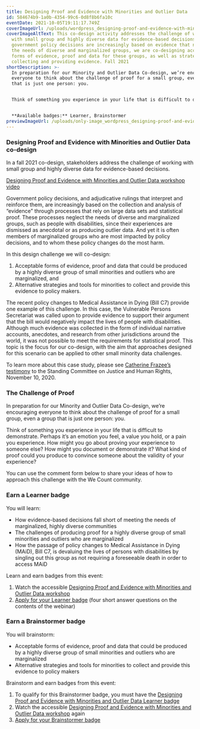 ```yaml
---
title: Designing Proof and Evidence with Minorities and Outlier Data
id: 584674b9-1a0b-4354-99c6-0d8f8b6fa10c
eventDate: 2021-10-05T19:11:17.749Z
coverImageUrl: /uploads/wordpress_designing-proof-and-evidence-with-minorities-and-outliers.jpg
coverImageAltText: This co-design activity addresses the challenge of working
  with small group and highly diverse data for evidence-based decisions. As
  government policy decisions are increasingly based on evidence that neglects
  the needs of diverse and marginalized groups, we are co-designing acceptable
  forms of evidence, proof and data for these groups, as well as strategies for
  collecting and providing evidence. Fall 2021
shortDescription: >-
  In preparation for our Minority and Outlier Data Co-design, we’re encouraging
  everyone to think about the challenge of proof for a small group, even a group
  that is just one person: you.


  Think of something you experience in your life that is difficult to demonstrate. Perhaps it’s an emotion you feel, a value you hold, or a pain you experience. How might you go about proving your experience to someone else? How might you document or demonstrate it? What kind of proof could you produce to convince someone about the validity of your experience?


  **Available badges:** Learner, Brainstormer
previewImageUrl: /uploads/only-image_wordpress_designing-proof-and-evidence-with-minorities-and-outliers.jpg
---
```

### Designing Proof and Evidence with Minorities and Outlier Data co-design

In a fall 2021 co-design, stakeholders address the challenge of working with small group and highly diverse data for evidence-based decisions.

[Designing Proof and Evidence with Minorities and Outlier Data workshop video](https://youtu.be/Ba_yQz70c34)

Government policy decisions, and adjudicative rulings that interpret and reinforce them, are increasingly based on the collection and analysis of “evidence” through processes that rely on large data sets and statistical proof. These processes neglect the needs of diverse and marginalized groups, such as people with disabilities, since their experiences are dismissed as anecdotal or as producing outlier data. And yet it is often members of marginalized groups who are most impacted by policy decisions, and to whom these policy changes do the most harm.  

In this design challenge we will co-design:

1. Acceptable forms of evidence, proof and data that could be produced by a highly diverse group of small minorities and outliers who are marginalized, and
2. Alternative strategies and tools for minorities to collect and provide this evidence to policy makers.

The recent policy changes to Medical Assistance in Dying (Bill C7) provide one example of this challenge. In this case, the Vulnerable Persons Secretariat was called upon to provide evidence to support their argument that the bill would negatively impact the lives of people with disabilities. Although much evidence was collected in the form of individual narrative accounts, anecdotes, and research from other jurisdictions around the world, it was not possible to meet the requirements for statistical proof. This topic is the focus for our co-design, with the aim that approaches designed for this scenario can be applied to other small minority data challenges.

To learn more about this case study, please see [Catherine Frazee’s testimony](https://vimeo.com/477721742) to the Standing Committee on Justice and Human Rights, November 10, 2020.

### The Challenge of Proof

In preparation for our Minority and Outlier Data Co-design, we’re encouraging everyone to think about the challenge of proof for a small group, even a group that is just one person: you.

Think of something you experience in your life that is difficult to demonstrate. Perhaps it’s an emotion you feel, a value you hold, or a pain you experience. How might you go about proving your experience to someone else? How might you document or demonstrate it? What kind of proof could you produce to convince someone about the validity of your experience?

You can use the comment form below to share your ideas of how to approach this challenge with the We Count community.

### Earn a Learner badge

You will learn:

* How evidence-based decisions fall short of meeting the needs of marginalized, highly diverse communities
* The challenges of producing proof for a highly diverse group of small minorities and outliers who are marginalized
* How the passage of policy changes to Medical Assistance in Dying (MAiD), Bill C7, is devaluing the lives of persons with disabilities by singling out this group as not requiring a foreseeable death in order to access MAiD

Learn and earn badges from this event:

1. Watch the accessible [Designing Proof and Evidence with Minorities and Outlier Data workshop](https://youtu.be/Ba_yQz70c34)
2. [Apply for your Learner badge](https://factory.cancred.ca/c/earnablebadge/R3G3D0aXUN9a3JL/apply) (four short answer questions on the contents of the webinar)

### Earn a Brainstormer badge

You will brainstorm:

* Acceptable forms of evidence, proof and data that could be produced by a highly diverse group of small minorities and outliers who are marginalized
* Alternative strategies and tools for minorities to collect and provide this evidence to policy makers

Brainstorm and earn badges from this event:

1. To qualify for this Brainstormer badge, you must have the [Designing Proof and Evidence with Minorities and Outlier Data Learner badge](https://factory.cancred.ca/c/earnablebadge/R3G3D0aXUN9a3JL/apply)
2. Watch the accessible [Designing Proof and Evidence with Minorities and Outlier Data workshop](https://youtu.be/Ba_yQz70c34) again
3. [Apply for your Brainstormer badge](https://factory.cancred.ca/c/earnablebadge/R3G15TaXUN9a3JC/apply)